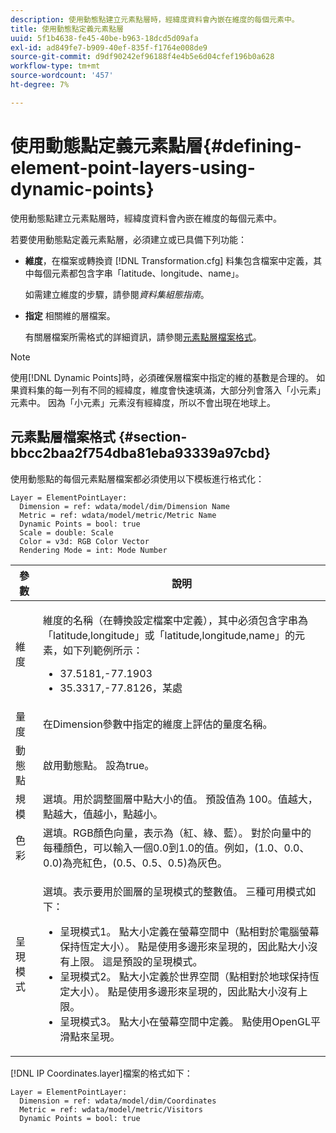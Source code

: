 ```yaml
---
description: 使用動態點建立元素點層時，經緯度資料會內嵌在維度的每個元素中。
title: 使用動態點定義元素點層
uuid: 5f1b4638-fe45-40be-b963-18dcd5d09afa
exl-id: ad849fe7-b909-40ef-835f-f1764e008de9
source-git-commit: d9df90242ef96188f4e4b5e6d04cfef196b0a628
workflow-type: tm+mt
source-wordcount: '457'
ht-degree: 7%

---
```


# 使用動態點定義元素點層{#defining-element-point-layers-using-dynamic-points}

使用動態點建立元素點層時，經緯度資料會內嵌在維度的每個元素中。

若要使用動態點定義元素點層，必須建立或已具備下列功能：

* **維度**，在檔案或轉換資 [!DNL Transformation.cfg] 料集包含檔案中定義，其中每個元素都包含字串「latitude、longitude、name」。

   如需建立維度的步驟，請參閱&#x200B;*資料集組態指南*。

* **指定** 相關維的層檔案。

   有關層檔案所需格式的詳細資訊，請參閱[元素點層檔案格式](../../../../../../home/c-geo-oview/c-wk-img-lyrs/c-elmt-pt-lyrs/c-elmt-pt-lyrs-ref-lkp-files/c-elmt-pt-lyr-file-frmt/c-elmt-pt-lyr-file-frmt.md#concept-678a95cb69644105a7af1b86ad5a5981)。

>[!NOTE]
>
>使用[!DNL Dynamic Points]時，必須確保層檔案中指定的維的基數是合理的。 如果資料集的每一列有不同的經緯度，維度會快速填滿，大部分列會落入「小元素」元素中。 因為「小元素」元素沒有經緯度，所以不會出現在地球上。

## 元素點層檔案格式 {#section-bbcc2baa2f754dba81eba93339a97cbd}

使用動態點的每個元素點層檔案都必須使用以下模板進行格式化：

```
Layer = ElementPointLayer:
  Dimension = ref: wdata/model/dim/Dimension Name
  Metric = ref: wdata/model/metric/Metric Name
  Dynamic Points = bool: true
  Scale = double: Scale
  Color = v3d: RGB Color Vector
  Rendering Mode = int: Mode Number
```

<table id="table_71AD13D7A9234782A4495DFBBD959F76"> 
 <thead> 
  <tr> 
   <th colname="col1" class="entry"> 參數 </th> 
   <th colname="col2" class="entry"> 說明 </th> 
  </tr> 
 </thead>
 <tbody> 
  <tr> 
   <td colname="col1"> 維度 </td> 
   <td colname="col2"> <p>維度的名稱（在轉換設定檔案中定義），其中必須包含字串為「latitude,longitude」或「latitude,longitude,name」的元素，如下列範例所示： 
     <ul id="ul_49069B74AF5A4CE28E20BB3B98BB2D89"> 
      <li id="li_296010E3A513424A86AFA09E4DA2DFA4">37.5181,-77.1903 </li> 
      <li id="li_352D380B55044DD5AAB9B6FF8335AAC6">35.3317,-77.8126，某處 </li> 
     </ul> </p> </td> 
  </tr> 
  <tr> 
   <td colname="col1"> 量度 </td> 
   <td colname="col2"> 在Dimension參數中指定的維度上評估的量度名稱。 </td> 
  </tr> 
  <tr> 
   <td colname="col1"> 動態點 </td> 
   <td colname="col2"> 啟用動態點。 設為true。 </td> 
  </tr> 
  <tr> 
   <td colname="col1"> 規模 </td> 
   <td colname="col2"> 選填。用於調整圖層中點大小的值。 預設值為 100。值越大，點越大，值越小，點越小。 </td> 
  </tr> 
  <tr> 
   <td colname="col1"> 色彩 </td> 
   <td colname="col2"> 選填。RGB顏色向量，表示為（紅、綠、藍）。 對於向量中的每種顏色，可以輸入一個0.0到1.0的值。例如，(1.0、0.0、0.0)為亮紅色，(0.5、0.5、0.5)為灰色。 </td> 
  </tr> 
  <tr> 
   <td colname="col1"> 呈現模式 </td> 
   <td colname="col2"> <p>選填。表示要用於圖層的呈現模式的整數值。 三種可用模式如下： 
     <ul id="ul_771F0E43E3CD45259918520F092BCCE4"> 
      <li id="li_2B4CF2EC50174143AAD589A08C7457F8">呈現模式1。 點大小定義在螢幕空間中（點相對於電腦螢幕保持恆定大小）。 點是使用多邊形來呈現的，因此點大小沒有上限。 這是預設的呈現模式。 </li> 
      <li id="li_5F0737A941474EF5898735ECD0563D8D">呈現模式2。 點大小定義於世界空間（點相對於地球保持恆定大小）。 點是使用多邊形來呈現的，因此點大小沒有上限。 </li> 
      <li id="li_4B9EDE5FFA8348B9A50E5232CEB98F17">呈現模式3。 點大小在螢幕空間中定義。 點使用OpenGL平滑點來呈現。 </li> 
     </ul> </p> </td> 
  </tr> 
 </tbody> 
</table>

[!DNL IP Coordinates.layer]檔案的格式如下：

```
Layer = ElementPointLayer:
  Dimension = ref: wdata/model/dim/Coordinates
  Metric = ref: wdata/model/metric/Visitors
  Dynamic Points = bool: true
```
